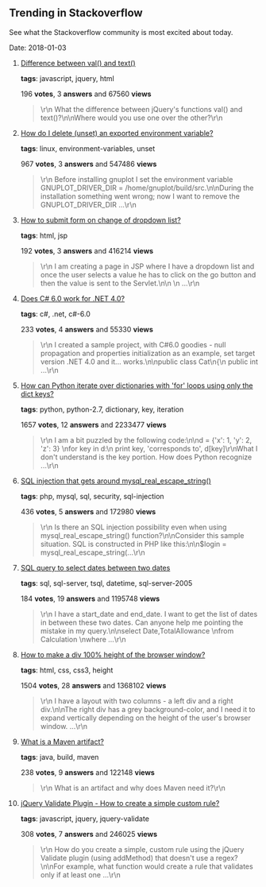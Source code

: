 ## Trending in Stackoverflow

See what the Stackoverflow community is most excited about today.

Date: 2018-01-03


1. [Difference between val() and text()](https://stackoverflow.com/questions/807867/difference-between-val-and-text)

    **tags**: javascript, jquery, html
            
    196 **votes**, 3 **answers** and 67560 **views**

    > \r\n            What the difference between jQuery's functions val() and text()?\n\nWhere would you use one over the other?\r\n        

    
2. [How do I delete (unset) an exported environment variable?](https://stackoverflow.com/questions/6877727/how-do-i-delete-unset-an-exported-environment-variable)

    **tags**: linux, environment-variables, unset
            
    967 **votes**, 3 **answers** and 547486 **views**

    > \r\n            Before installing gnuplot I set the environment variable GNUPLOT_DRIVER_DIR = /home/gnuplot/build/src.\n\nDuring the installation something went wrong; now I want to remove the GNUPLOT_DRIVER_DIR ...\r\n        

    
3. [How to submit form on change of dropdown list?](https://stackoverflow.com/questions/7231157/how-to-submit-form-on-change-of-dropdown-list)

    **tags**: html, jsp
            
    192 **votes**, 3 **answers** and 416214 **views**

    > \r\n            I am creating a page in JSP where I have a dropdown list and once the user selects a value he has to click on the go button and then the value is sent to the Servlet.\n\n            </select>\n     ...\r\n        

    
4. [Does C# 6.0 work for .NET 4.0?](https://stackoverflow.com/questions/28921701/does-c-sharp-6-0-work-for-net-4-0)

    **tags**: c#, .net, c#-6.0
            
    233 **votes**, 4 **answers** and 55330 **views**

    > \r\n            I created a sample project, with C#6.0 goodies - null propagation and properties initialization as an example, set target version .NET 4.0 and it... works.\n\npublic class Cat\n{\n    public int ...\r\n        

    
5. [How can Python iterate over dictionaries with 'for' loops using only the dict keys?](https://stackoverflow.com/questions/3294889/how-can-python-iterate-over-dictionaries-with-for-loops-using-only-the-dict-ke)

    **tags**: python, python-2.7, dictionary, key, iteration
            
    1657 **votes**, 12 **answers** and 2233477 **views**

    > \r\n            I am a bit puzzled by the following code:\n\nd = {'x': 1, 'y': 2, 'z': 3} \nfor key in d:\n    print key, 'corresponds to', d[key]\r\nWhat I don't understand is the key portion. How does Python recognize ...\r\n        

    
6. [SQL injection that gets around mysql_real_escape_string()](https://stackoverflow.com/questions/5741187/sql-injection-that-gets-around-mysql-real-escape-string)

    **tags**: php, mysql, sql, security, sql-injection
            
    436 **votes**, 5 **answers** and 172980 **views**

    > \r\n            Is there an SQL injection possibility even when using mysql_real_escape_string() function?\n\nConsider this sample situation. SQL is constructed in PHP like this:\n\n$login = mysql_real_escape_string(...\r\n        

    
7. [SQL query to select dates between two dates](https://stackoverflow.com/questions/5125076/sql-query-to-select-dates-between-two-dates)

    **tags**: sql, sql-server, tsql, datetime, sql-server-2005
            
    184 **votes**, 19 **answers** and 1195748 **views**

    > \r\n            I have a start_date and end_date. I want to get the list of dates in between these two dates. Can anyone help me pointing the mistake in my query.\n\nselect Date,TotalAllowance \nfrom Calculation \nwhere ...\r\n        

    
8. [How to make a div 100% height of the browser window?](https://stackoverflow.com/questions/1575141/how-to-make-a-div-100-height-of-the-browser-window)

    **tags**: html, css, css3, height
            
    1504 **votes**, 28 **answers** and 1368102 **views**

    > \r\n            I have a layout with two columns - a left div and a right div.\n\nThe right div has a grey background-color, and I need it to expand vertically depending on the height of the user's browser window.  ...\r\n        

    
9. [What is a Maven artifact?](https://stackoverflow.com/questions/2487485/what-is-a-maven-artifact)

    **tags**: java, build, maven
            
    238 **votes**, 9 **answers** and 122148 **views**

    > \r\n            What is an artifact and why does Maven need it?\r\n        

    
10. [jQuery Validate Plugin - How to create a simple custom rule?](https://stackoverflow.com/questions/241145/jquery-validate-plugin-how-to-create-a-simple-custom-rule)

    **tags**: javascript, jquery, jquery-validate
            
    308 **votes**, 7 **answers** and 246025 **views**

    > \r\n            How do you create a simple, custom rule using the jQuery Validate plugin (using addMethod) that doesn't use a regex?\n\nFor example, what function would create a rule that validates only if at least one ...\r\n        

    